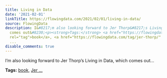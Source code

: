 ```yaml
---
title: Living in Data
date: '2021-02-01'
linkTitle: https://flowingdata.com/2021/02/01/living-in-data/
source: FlowingData
description: I&#8217;m also looking forward to Jer Thorp&#8217;s Living in Data, which
  comes out&#8230;<p><strong>Tags:</strong> <a href="https://flowingdata.com/tag/book/"
  rel="tag">book</a>, <a href="https://flowingdata.com/tag/jer-thorp/" rel="tag">Jer
  ...
disable_comments: true
---
```

I&#8217;m also looking forward to Jer Thorp&#8217;s Living in Data, which comes out&#8230;<p><strong>Tags:</strong> <a href="https://flowingdata.com/tag/book/" rel="tag">book</a>, <a href="https://flowingdata.com/tag/jer-thorp/" rel="tag">Jer ...